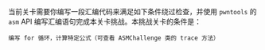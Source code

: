 当前关卡需要你编写一段汇编代码来满足如下条件绕过检查，并使用 `pwntools` 的 `asm` API 编写汇编语句完成本关卡挑战。本挑战关卡的条件是：

```
编写 for 循环，计算特定公式（可查看 ASMChallenge 类的 trace 方法）
```